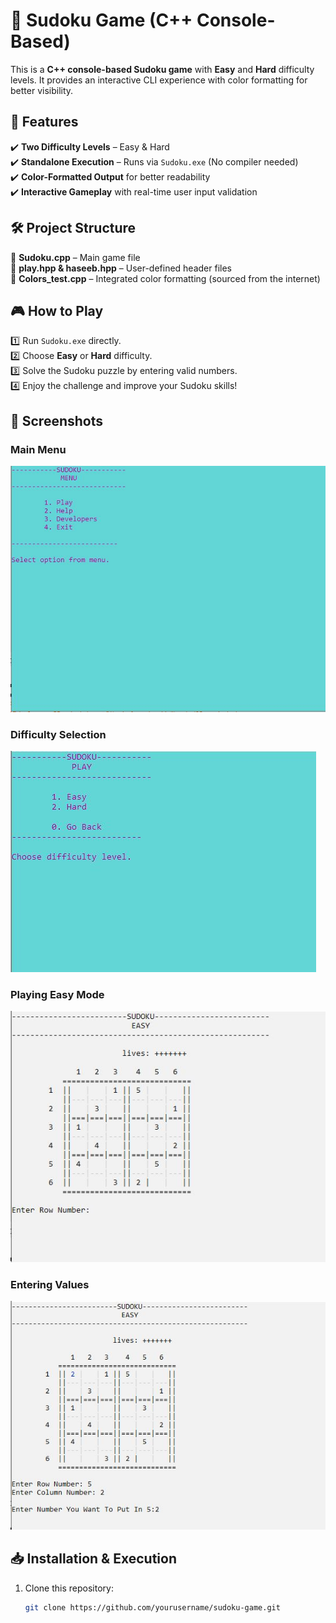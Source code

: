 # 🎯 Sudoku Game (C++ Console-Based)  

This is a **C++ console-based Sudoku game** with **Easy** and **Hard** difficulty levels. It provides an interactive CLI experience with color formatting for better visibility.  

## 🚀 Features  
✔️ **Two Difficulty Levels** – Easy & Hard  
✔️ **Standalone Execution** – Runs via `Sudoku.exe` (No compiler needed)  
✔️ **Color-Formatted Output** for better readability  
✔️ **Interactive Gameplay** with real-time user input validation  

## 🛠 Project Structure  
📌 **Sudoku.cpp** – Main game file  
📌 **play.hpp & haseeb.hpp** – User-defined header files  
📌 **Colors_test.cpp** – Integrated color formatting (sourced from the internet)  

## 🎮 How to Play  
1️⃣ Run `Sudoku.exe` directly.  
2️⃣ Choose **Easy** or **Hard** difficulty.  
3️⃣ Solve the Sudoku puzzle by entering valid numbers.  
4️⃣ Enjoy the challenge and improve your Sudoku skills!  

## 📸 Screenshots  
### Main Menu  
![Main Menu](Snaps/s1.JPG)  

### Difficulty Selection  
![Difficulty Selection](Snaps/s2.JPG)  

### Playing Easy Mode  
![Easy Mode](Snaps/s3.JPG)  

### Entering Values  
![Entering Values](Snaps/s4.JPG)  

## 📥 Installation & Execution  
1. Clone this repository:  
   ```sh
   git clone https://github.com/yourusername/sudoku-game.git
